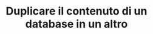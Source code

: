 ---
title: "Duplicare il contenuto di un database in un altro"
excerpt: "Questa guida ti mostra come copiare il contenuto di un database OVHcloud in un altro database OVHcloud"
updated: 2023-11-22
---